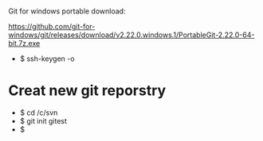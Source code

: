 #
Git for windows portable download:

https://github.com/git-for-windows/git/releases/download/v2.22.0.windows.1/PortableGit-2.22.0-64-bit.7z.exe

- $ ssh-keygen -o


# Creat new git reporstry

- $ cd /c/svn
- $  git init gitest
- $
